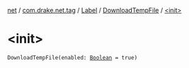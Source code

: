 [net](../../../index.md) / [com.drake.net.tag](../../index.md) / [Label](../index.md) / [DownloadTempFile](index.md) / [&lt;init&gt;](./-init-.md)

# &lt;init&gt;

`DownloadTempFile(enabled: `[`Boolean`](https://kotlinlang.org/api/latest/jvm/stdlib/kotlin/-boolean/index.html)` = true)`